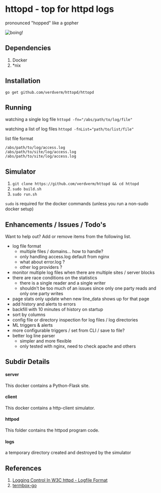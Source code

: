 httopd - top for httpd logs
====================================

pronounced "hopped" like a gopher

![boing!](https://raw.github.com/verdverm/httopd/master/glenda_space_medium.jpg)


Dependencies
------------

1. Docker
2. *nix

Installation
-------------
`go get github.com/verdverm/httopd/httopd`

Running
-----------

watching a single log file
`httopd -fn="/abs/path/to/log/file"`

watching a list of log files
`httopd -fnList="path/to/list/file"`

list file format
```
/abs/path/to/log/access.log
/abs/path/to/site/log/access.log
/abs/path/to/site/log/access.log
```


Simulator
------------

1. `git clone https://github.com/verdverm/httopd && cd httopd`
2. `sudo build.sh`
3. `sudo run.sh`


`sudo` is required for the docker commands (unless you run a non-sudo docker setup)

Enhancements / Issues / Todo's
------------------------------

Want to help out? Add or remove items from the following list.

- log file format
  - multiple files / domains... how to handle?
  - only handling access.log default from nginx
  - what about error.log ?
  - other log providers ?
- monitor multiple log files when there are multiple sites / server blocks
- there are race conditions on the statistics
  - there is a single reader and a single writer
  - shouldn't be too much of an issues since only one party reads and only one party writes
- page stats only update when new line_data shows up for that page
- add history and alerts to errors
- backfill with 10 minutes of history on startup
- sort by columns
- config file or directory inspection for log files / log directories
- ML triggers & alerts
- more configurable triggers / set from CLI / save to file?
- better log line parser
  - simpler and more flexible
  - only tested with nginx, need to check apache and others


Subdir Details
------------

#### server

This docker contains a Python-Flask site.

#### client

This docker contains a http-client simulator.

#### httpod

This folder contains the httpod program code.

#### logs

a temporary directory created and destroyed by the simulator

References
---------------

1. [Logging Control In W3C httpd - Logfile Format](http://www.w3.org/Daemon/User/Config/Logging.html#common-logfile-format)
2. [termbox-go](https://github.com/nsf/termbox-go)
